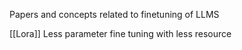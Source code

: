 Papers and concepts related to finetuning of LLMS

[[Lora]]
Less parameter fine tuning with less resource